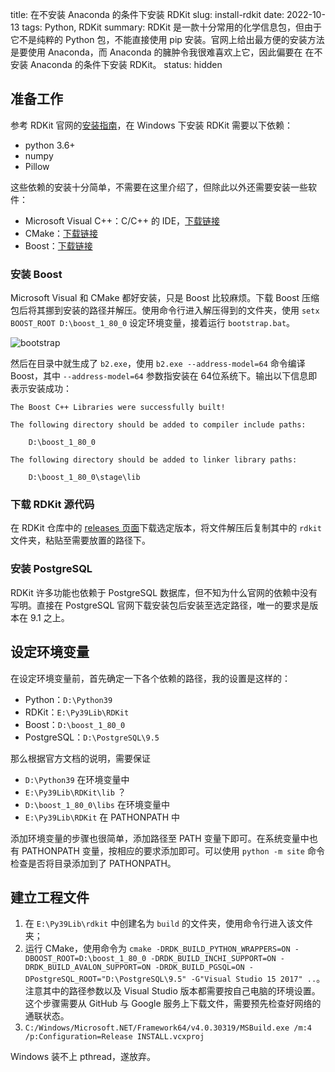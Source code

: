 title: 在不安装 Anaconda 的条件下安装 RDKit
slug:  install-rdkit
date: 2022-10-13
tags: Python, RDKit
summary: RDKit 是一款十分常用的化学信息包，但由于它不是纯粹的 Python 包，不能直接使用 pip 安装。官网上给出最方便的安装方法是要使用 Anaconda，而 Anaconda 的臃肿令我很难喜欢上它，因此偏要在 在不安装 Anaconda 的条件下安装 RDKit。
status: hidden

## 准备工作

参考 RDKit 官网的[安装指南](https://rdkit.org/docs/Install.html#windows)，在 Windows 下安装 RDKit 需要以下依赖：

- python 3.6+
- numpy
- Pillow

这些依赖的安装十分简单，不需要在这里介绍了，但除此以外还需要安装一些软件：

- Microsoft Visual C++：C/C++ 的 IDE，[下载链接](https://visualstudio.microsoft.com/vs/community/)
- CMake：[下载链接](http://www.cmake.org/cmake/resources/software.html)
- Boost：[下载链接](http://sourceforge.net/projects/boost/files/boost-binaries/)

### 安装 Boost

Microsoft Visual 和 CMake 都好安装，只是 Boost 比较麻烦。下载 Boost 压缩包后将其挪到安装的路径并解压。使用命令行进入解压得到的文件夹，使用 `setx BOOST_ROOT D:\boost_1_80_0` 设定环境变量，接着运行 `bootstrap.bat`。

![bootstrap](https://storage.live.com/items/4D18B16B8E0B1EDB!7768?authkey=ALYpzW-ZQ_VBXTU)

然后在目录中就生成了 `b2.exe`，使用 `b2.exe --address-model=64` 命令编译 Boost，其中 `--address-model=64` 参数指安装在 64位系统下。输出以下信息即表示安装成功：

```
The Boost C++ Libraries were successfully built!

The following directory should be added to compiler include paths:

    D:\boost_1_80_0

The following directory should be added to linker library paths:

    D:\boost_1_80_0\stage\lib
```

### 下载 RDKit 源代码

在 RDKit 仓库中的 [releases 页面](https://github.com/rdkit/rdkit/releases)下载选定版本，将文件解压后复制其中的 `rdkit` 文件夹，粘贴至需要放置的路径下。

### 安装 PostgreSQL

RDKit 许多功能也依赖于 PostgreSQL 数据库，但不知为什么官网的依赖中没有写明。直接在 PostgreSQL 官网下载安装包后安装至选定路径，唯一的要求是版本在 9.1 之上。

## 设定环境变量

在设定环境变量前，首先确定一下各个依赖的路径，我的设置是这样的：

- Python：`D:\Python39`
- RDKit：`E:\Py39Lib\RDKit`
- Boost：`D:\boost_1_80_0`
- PostgreSQL：`D:\PostgreSQL\9.5`

那么根据官方文档的说明，需要保证

- `D:\Python39` 在环境变量中
- `E:\Py39Lib\RDKit\lib` ？
- `D:\boost_1_80_0\libs` 在环境变量中
- `E:\Py39Lib\RDKit` 在 PATHONPATH 中

添加环境变量的步骤也很简单，添加路径至 PATH 变量下即可。在系统变量中也有 PATHONPATH 变量，按相应的要求添加即可。可以使用 `python -m site` 命令检查是否将目录添加到了 PATHONPATH。

## 建立工程文件

1. 在 `E:\Py39Lib\rdkit` 中创建名为 `build` 的文件夹，使用命令行进入该文件夹；
2. 运行 CMake，使用命令为 `cmake -DRDK_BUILD_PYTHON_WRAPPERS=ON -DBOOST_ROOT=D:\boost_1_80_0 -DRDK_BUILD_INCHI_SUPPORT=ON -DRDK_BUILD_AVALON_SUPPORT=ON -DRDK_BUILD_PGSQL=ON -DPostgreSQL_ROOT="D:\PostgreSQL\9.5" -G"Visual Studio 15 2017" ..`。注意其中的路径参数以及 Visual Studio 版本都需要按自己电脑的环境设置。这个步骤需要从 GitHub 与 Google 服务上下载文件，需要预先检查好网络的通联状态。
3. `C:/Windows/Microsoft.NET/Framework64/v4.0.30319/MSBuild.exe /m:4 /p:Configuration=Release INSTALL.vcxproj`

Windows 装不上 pthread，遂放弃。